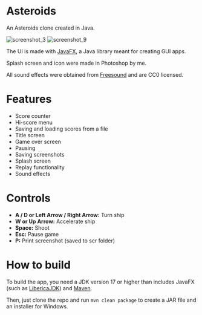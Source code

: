 # Asteroids
An Asteroids clone created in Java.

![screenshot_3](https://github.com/user-attachments/assets/9f6465a0-751c-4bb6-9fb2-811b38cdebe4)
![screenshot_9](https://github.com/user-attachments/assets/809e33d1-5b07-4dc3-acb3-37652981581f)

The UI is made with [JavaFX](https://openjfx.io/), a Java library meant for creating GUI apps.

Splash screen and icon were made in Photoshop by me.

All sound effects were obtained from [Freesound](https://freesound.org/) and are CC0 licensed.

# Features
- Score counter
- Hi-score menu
- Saving and loading scores from a file
- Title screen
- Game over screen
- Pausing
- Saving screenshots
- Splash screen
- Replay functionality
- Sound effects

# Controls
- **A / D or Left Arrow / Right Arrow:** Turn ship
- **W or Up Arrow:** Accelerate ship
- **Space:** Shoot
- **Esc:** Pause game
- **P:** Print screenshot (saved to scr folder)

# How to build
To build the app, you need a JDK version 17 or higher than includes JavaFX (such as [LibericaJDK](https://bell-sw.com/pages/downloads/#jdk-21-lts)) and [Maven](https://maven.apache.org/download.cgi).

Then, just clone the repo and run `mvn clean package` to create a JAR file and an installer for Windows.
